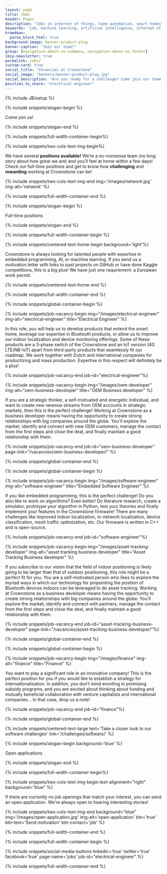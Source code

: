 ```yaml
---
layout: page
title: Jobs
header: Pages
description: "Jobs in internet of things, home automation, smart homes"
keywords: "job, machine learning, artificial intelligence, internet of things, home automation, smart homes"
kramdown: 
  parse_block_html: true
background-image: banner-product-plug
banner-caption: "Join our team!"
group: [navigation-about-us-submenu, navigation-about-us-footer]
skip-newsletter: true
permalink: jobs/
custom-card: true
social_title: "Vacancies at Crownstone"
social_image: "banners/banner-product-plug.jpg"
social_description: "Are you ready for a challenge? Come join our team as Electrical Engineer! We are looking forward to welcome you in our team!"
position_to_share: "electrical-engineer" 
---
```

{% include JB/setup %}


{% include snippets/slogan-begin %}

Come join us!

{% include snippets/slogan-end %}


{% include snippets/full-width-container-begin%}

{% include snippets/two-cols-text-img-begin%}

We have several **positions available!** We’re a no-nonsense team (no long story about how great we are) and you’ll feel at home within a few days! 
Check our full-time positions and get to know how **challenging** and **rewarding** working at Crownstone can be!

{% include snippets/two-cols-text-img-end img='/images/network.jpg' img-alt='network' %}

{% include snippets/full-width-container-end %}


{% include snippets/slogan-begin %}

Full-time positions

{% include snippets/slogan-end %}


{% include snippets/full-width-container-begin %}

{% include snippets/centered-text-home-begin background='light'%}

Crownstone is always looking for talented people with expertise in embedded programming, AI, or machine learning. If you send us a motivation letter with links to past projects on GitHub or have done Kaggle competitions, this is a big plus! We have just one requirement: a European work permit.

{% include snippets/centered-text-home-end %}

{% include snippets/full-width-container-end %}


{% include snippets/global-container-begin %}

{% include snippets/job-vacancy-begin img="/images/electrical-engineer" img-alt="electrical-engineer" title="Electrical Engineer" %}

In this role, you will help us to develop products that extend the smart home, leverage our expertise in Bluetooth products, or allow us to improve our indoor localization and device monitoring offerings. 
Some of these products are a 3-phase switch of the Crownstone and an IoT version (4G LTE/NB-IoT) apart from third-party products that seamlessly fit our roadmap.
We work together with Dutch and international companies for productizing and mass production. Expertise in this respect will definitely be a plus!

{% include snippets/job-vacancy-end job-id="electrical-engineer"%}


{% include snippets/job-vacancy-begin img="/images/oem-developer" img-alt="oem-business-developer" title="OEM Business developer" %}

If you are a strategic thinker, a self-motivated and energetic individual, and want to create new revenue streams from OEM accounts in strategic markets, then this is the perfect challenge! 
Working at Crownstone as a business developer means having the opportunity to create strong relationships with big companies around the globe. You'll explore the market, identify and connect with new OEM customers, manage the contact from the first steps and close the deal, and finally maintain a good relationship with them.

{% include snippets/job-vacancy-end job-id="oem-business-developer" page-link="/vacancies/oem-business-developer/" %}

{% include snippets/global-container-end %}


{% include snippets/global-container-begin %}

{% include snippets/job-vacancy-begin img="/images/software-engineer" img-alt="software-engineer" title="Embedded Software Engineer" %}

If you like embedded programming, this is the perfect challenge! Do you also like to work on algorithms? Even better! 
Do literature research, create a simulator, prototype your algorithm in Python, test your theories and finally implement your features in the Crownstone firmware! 
There are many challenges like improved indoor localization, in-network localization, device classification, mesh traffic optimization, etc. Our firmware is written in C++ and is open-source.

{% include snippets/job-vacancy-end job-id="software-engineer"%}


{% include snippets/job-vacancy-begin img="/images/asset-tracking-developer" img-alt="asset tracking business developer" title="Asset Tracking Business developer" %}

If you subscribe to our vision that the field of indoor positioning is likely going to be larger than that of outdoor positioning, this role might be a perfect fit for you. 
You are a self-motivated person who likes to explore the myriad ways in which our technology for pinpointing the position of Bluetooth devices indoors can be leveraged to do asset tracking. 
Working at Crownstone as a business developer means having the opportunity to create strong relationships with big companies around the globe. You’ll explore the market, identify and connect with partners, manage the contact from the first steps and close the deal, and finally maintain a good relationship with them.

{% include snippets/job-vacancy-end job-id="asset-tracking-business-developer" page-link="/vacancies/asset-tracking-business-developer/"%}

{% include snippets/global-container-end %}


{% include snippets/global-container-begin %}

{% include snippets/job-vacancy-begin img="/images/finance" img-alt="finance" title="Finance" %}

You want to play a significant role in an innovative company! This is the perfect position for you if you would like to establish a strategy for internationalization. 
In addition, you don’t mind enrolling in promising subsidy programs, and you are excited about thinking about funding and mutually beneficial collaboration with venture capitalists and international companies… 
In that case, drop us a note!

{% include snippets/job-vacancy-end job-id="finance"%}

{% include snippets/global-container-end %}


{% include snippets/centered-text-large text='Take a closer look to our software challenges' link='/challenges/software/' %}


{% include snippets/slogan-begin background='blue' %}

Open applications

{% include snippets/slogan-end %}


{% include snippets/full-width-container-begin%}

{% include snippets/two-cols-text-img-begin text-alignment="right" background="blue" %}

If there are currently no job openings that match your interest, you can send an open application. We're always open to hearing interesting stories!

{% include snippets/two-cols-text-img-end background="blue" img='/images/open-application.jpg' img-alt='open-application' btn='true' btn-text='Send motivation' btn-contact='job' %}

{% include snippets/full-width-container-end %}


{% include snippets/full-width-container-begin %}

{% include snippets/social-media-buttons  linkedin='true' twitter='true' facebook='true' page-name='jobs' job-id="electrical-engineer" %}

{% include snippets/full-width-container-end %}